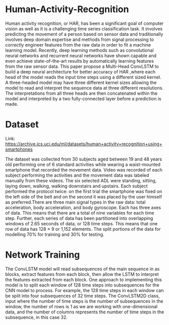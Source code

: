 # Human-Activity-Recognition
Human activity recognition, or HAR, has been a significant goal of computer vision as well as it is a challenging time series classification task. It involves predicting the movement of a person based on sensor data and traditionally involves deep domain expertise and methods from signal processing to correctly engineer features from the raw data in order to fit a machine learning model. Recently, deep learning methods such as convolutional neural networks and recurrent neural networks have shown capable and even achieve state-of-the-art results by automatically learning features from the raw sensor data. This paper propose a Multi-Head ConvLSTM to build a deep neural architecture for better accuracy of HAR ,where each head of the model reads the input time steps using a different sized kernel. A three-headed model may have three different kernel sizes allowing the model to read and interpret the sequence data at three different resolutions. The interpretations from all three heads are then concatenated within the model and interpreted by a two fully-connected layer before a prediction is made.
# Dataset 
Link: https://archive.ics.uci.edu/ml/datasets/human+activity+recognition+using+smartphones

The dataset was collected from 30 subjects aged between 19 and 48 years old performing one of 6 standard activities while wearing a waist-mounted smartphone that recorded the movement data. Video was recorded of each subject performing the activities and the movement data was labeled manually from these videos. The six selected ADL were standing, sitting, laying down, walking, walking downstairs and upstairs. Each subject performed the protocol twice: on the first trial the smartphone was fixed on the left side of the belt and on the second it was placed by the user himself as preferred.There are three main signal types in the raw data: total acceleration, body acceleration, and body gyroscope. Each has three axes of data. This means that there are a total of nine variables for each time step. Further, each series of data has been partitioned into overlapping windows of 2.65 seconds of data, or 128 time steps. This means that one row of data has 128 × 9 or 1,152 elements. The split portions of the data for modelling 70% for training and 30% for testing.

# Network Training
The ConvLSTM model will read subsequences of the main sequence in as blocks, extract features from each block, then allow the LSTM to interpret the features extracted from each block. One approach to implementing this model is to split each window of 128 time steps into subsequences for the CNN model to process. For example, the 128 time steps in each window can be split into four subsequences of 32 time steps. The ConvLSTM2D class, input where the number of time steps is the number of subsequences in the window, the number of rows is 1 as we are working with one-dimensional data, and the number of columns represents the number of time steps in the subsequence, in this case 32.
